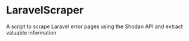 # LaravelScraper
A script to scrape Laravel error pages using the Shodan API and extract valuable information
